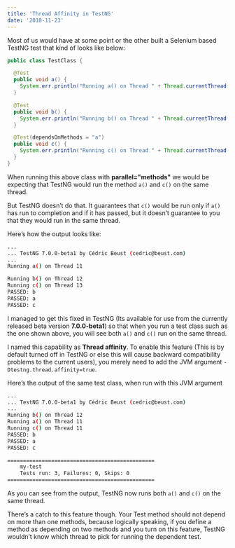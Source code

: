 ```yaml
---
title: 'Thread Affinity in TestNG'
date: '2018-11-23'
---
```


Most of us would have at some point or the other built a Selenium based TestNG test that kind of looks like below:

```java
public class TestClass {

  @Test
  public void a() {
    System.err.println("Running a() on Thread " + Thread.currentThread().getId());
  }

  @Test
  public void b() {
    System.err.println("Running b() on Thread " + Thread.currentThread().getId());
  }

  @Test(dependsOnMethods = "a")
  public void c() {
    System.err.println("Running c() on Thread " + Thread.currentThread().getId());
  }
}
```

When running this above class with **parallel="methods"** we would be expecting that TestNG would run the method `a()` and `c()` on the same thread.

But TestNG doesn’t do that. It guarantees that `c()` would be run only if `a()` has run to completion and if it has passed, but it doesn’t guarantee to you that they would run in the same thread.

Here’s how the output looks like:

```bash
...
... TestNG 7.0.0-beta1 by Cédric Beust (cedric@beust.com)
...
Running a() on Thread 11

Running b() on Thread 12
Running c() on Thread 13
PASSED: b
PASSED: a
PASSED: c
```

I managed to get this fixed in TestNG (Its available for use from the currently released beta version **7.0.0-beta1**) so that when you run a test class such as the one shown above, you will see both `a()` and `c()` run on the same thread.

I named this capability as **Thread affinity**. To enable this feature (This is by default turned off in TestNG or else this will cause backward compatibility problems to the current users), you merely need to add the JVM argument `-Dtestng.thread.affinity=true`.

Here’s the output of the same test class, when run with this JVM argument

```bash
...
... TestNG 7.0.0-beta1 by Cédric Beust (cedric@beust.com)
...
Running b() on Thread 12
Running a() on Thread 11
Running c() on Thread 11
PASSED: b
PASSED: a
PASSED: c

===============================================
    my-test
    Tests run: 3, Failures: 0, Skips: 0
===============================================
```

As you can see from the output, TestNG now runs both `a()` and `c()` on the same thread.

There’s a catch to this feature though. Your Test method should not depend on more than one methods, because logically speaking, if you define a method as depending on two methods and you turn on this feature, TestNG wouldn’t know which thread to pick for running the dependent test.
